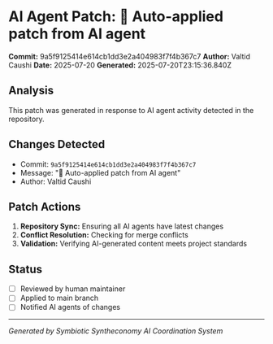 # AI Agent Patch: 🤖 Auto-applied patch from AI agent

**Commit:** 9a5f9125414e614cb1dd3e2a404983f7f4b367c7
**Author:** Valtid Caushi
**Date:** 2025-07-20
**Generated:** 2025-07-20T23:15:36.840Z

## Analysis

This patch was generated in response to AI agent activity detected in the repository.

## Changes Detected

- Commit: `9a5f9125414e614cb1dd3e2a404983f7f4b367c7`
- Message: "🤖 Auto-applied patch from AI agent"
- Author: Valtid Caushi

## Patch Actions

1. **Repository Sync:** Ensuring all AI agents have latest changes
2. **Conflict Resolution:** Checking for merge conflicts
3. **Validation:** Verifying AI-generated content meets project standards

## Status

- [ ] Reviewed by human maintainer
- [ ] Applied to main branch
- [ ] Notified AI agents of changes

---
*Generated by Symbiotic Syntheconomy AI Coordination System*
